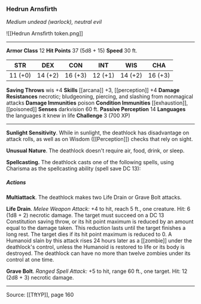 ### Hedrun Arnsfirth
_Medium undead (warlock), neutral evil_

![[Hedrun Arnsfirth token.png]]


---

**Armor Class** 12
**Hit Points** 37 (5d8 + 15)
**Speed** 30 ft.

| STR     | DEX     | CON     | INT     | WIS     | CHA     |
|---------|---------|---------|---------|---------|---------|
| 11 (+0) | 14 (+2) | 16 (+3) | 12 (+1) | 14 (+2) | 16 (+3) |

**Saving Throws** wis +4
**Skills** [[arcana]] +3, [[perception]] +4
**Damage Resistances** necrotic; bludgeoning, piercing, and slashing from nonmagical attacks
**Damage Immunities** poison
**Condition Immunities** [[exhaustion]], [[poisoned]]
**Senses** darkvision 60 ft.
**Passive Perception** 14
**Languages** the languages it knew in life
**Challenge** 3 (700 XP)

---

**Sunlight Sensitivity**. While in sunlight, the deathlock has disadvantage on attack rolls, as well as on Wisdom ([[Perception]]) checks that rely on sight.

**Unusual Nature**. The deathlock doesn't require air, food, drink, or sleep.

**Spellcasting.** The deathlock casts one of the following spells, using Charisma as the spellcasting ability (spell save DC 13):

##### Actions
**Multiattack**. The deathlock makes two Life Drain or Grave Bolt attacks.

**Life Drain**. _Melee Weapon Attack:_ +4 to hit, reach 5 ft., one creature. Hit: 6 (1d8 + 2) necrotic damage. The target must succeed on a DC 13 Constitution saving throw, or its hit point maximum is reduced by an amount equal to the damage taken. This reduction lasts until the target finishes a long rest. The target dies if its hit point maximum is reduced to 0. A Humanoid slain by this attack rises 24 hours later as a [[zombie]] under the deathlock's control, unless the Humanoid is restored to life or its body is destroyed. The deathlock can have no more than twelve zombies under its control at one time.

**Grave Bolt**. _Ranged Spell Attack:_ +5 to hit, range 60 ft., one target. Hit: 12 (2d8 + 3) necrotic damage.


---

Source: [[TftYP]], page 160
